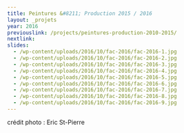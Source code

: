 ```yaml
---
title: Peintures &#8211; Production 2015 / 2016
layout: _projets
year: 2016
previouslink: /projects/peintures-production-2010-2015/
nextlink: 
slides:
  - /wp-content/uploads/2016/10/fac-2016/fac-2016-1.jpg
  - /wp-content/uploads/2016/10/fac-2016/fac-2016-2.jpg
  - /wp-content/uploads/2016/10/fac-2016/fac-2016-3.jpg
  - /wp-content/uploads/2016/10/fac-2016/fac-2016-4.jpg
  - /wp-content/uploads/2016/10/fac-2016/fac-2016-5.jpg
  - /wp-content/uploads/2016/10/fac-2016/fac-2016-6.jpg
  - /wp-content/uploads/2016/10/fac-2016/fac-2016-7.jpg
  - /wp-content/uploads/2016/10/fac-2016/fac-2016-8.jpg
  - /wp-content/uploads/2016/10/fac-2016/fac-2016-9.jpg
---
```

<div class="one_half">
  <p>crédit photo : Eric St-Pierre</p>
</div>
